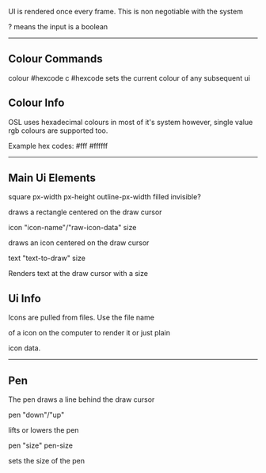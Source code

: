 UI is rendered once every frame.
This is non negotiable with the system

? means the input is a boolean

---

## Colour Commands

colour #hexcode
c #hexcode
sets the current colour of any subsequent ui

## Colour Info

OSL uses hexadecimal colours in most of it's system however,
single value rgb colours are supported too.

Example hex codes:
#fff
#ffffff

---

## Main Ui Elements

square px-width px-height outline-px-width filled invisible?

draws a rectangle centered on the draw cursor

icon "icon-name"/"raw-icon-data" size

draws an icon centered on the draw cursor

text "text-to-draw" size

Renders text at the draw cursor with a size

## Ui Info

Icons are pulled from files. Use the file name 

of a icon on the computer to render it or just plain

icon data.

---

## Pen

The pen draws a line behind the draw cursor

pen "down"/"up"

lifts or lowers the pen

pen "size" pen-size

sets the size of the pen
